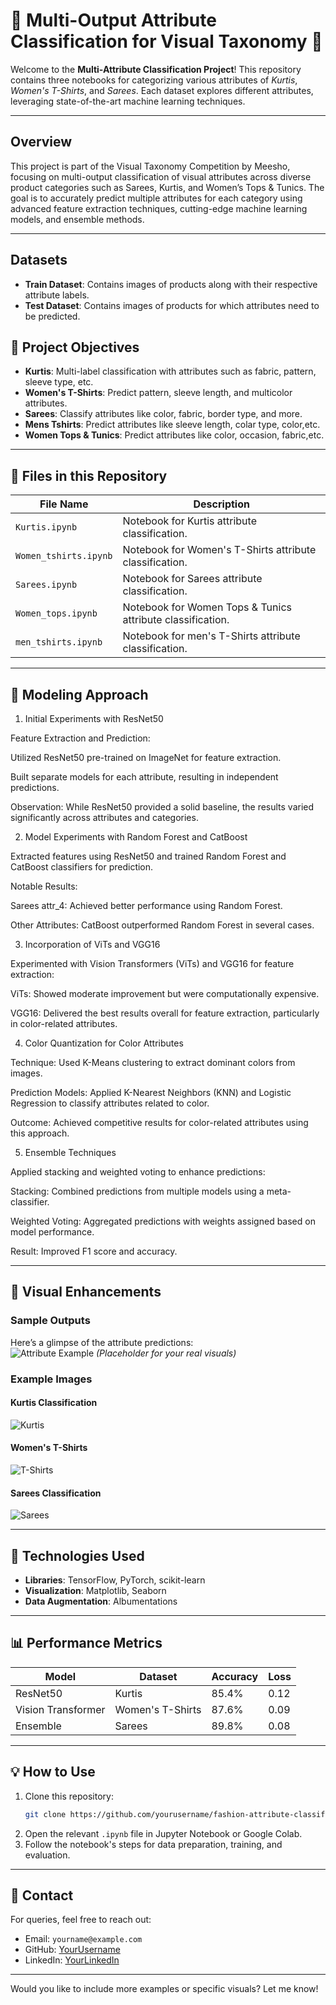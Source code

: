 # 🌟 **Multi-Output Attribute Classification for Visual Taxonomy** 🌟

Welcome to the **Multi-Attribute Classification Project**! This repository contains three notebooks for categorizing various attributes of *Kurtis*, *Women's T-Shirts*, and *Sarees*. Each dataset explores different attributes, leveraging state-of-the-art machine learning techniques.

---

## **Overview**

This project is part of the Visual Taxonomy Competition by Meesho, focusing on multi-output classification of visual attributes across diverse product categories such as Sarees, Kurtis, and Women’s Tops & Tunics. The goal is to accurately predict multiple attributes for each category using advanced feature extraction techniques, cutting-edge machine learning models, and ensemble methods.

---
## **Datasets**
- **Train Dataset**: Contains images of products along with their respective attribute labels.
- **Test Dataset**: Contains images of products for which attributes need to be predicted.

## 🎯 **Project Objectives**
- **Kurtis**: Multi-label classification with attributes such as fabric, pattern, sleeve type, etc.
- **Women's T-Shirts**: Predict pattern, sleeve length, and multicolor attributes.
- **Sarees**: Classify attributes like color, fabric, border type, and more.
- **Mens Tshirts**: Predict attributes like sleeve length, colar type, color,etc.
- **Women Tops & Tunics**: Predict attributes like color, occasion, fabric,etc.

---

## 📂 **Files in this Repository**
| File Name         | Description                                  |
|--------------------|----------------------------------------------|
| `Kurtis.ipynb`    | Notebook for Kurtis attribute classification. |
| `Women_tshirts.ipynb` | Notebook for Women's T-Shirts attribute classification. |
| `Sarees.ipynb`    | Notebook for Sarees attribute classification. |
| `Women_tops.ipynb` | Notebook for Women Tops & Tunics attribute classification. |
| `men_tshirts.ipynb` | Notebook for men's T-Shirts attribute classification. |

---

## 🚀 **Modeling Approach**
1. Initial Experiments with ResNet50

Feature Extraction and Prediction:

Utilized ResNet50 pre-trained on ImageNet for feature extraction.

Built separate models for each attribute, resulting in independent predictions.

Observation: While ResNet50 provided a solid baseline, the results varied significantly across attributes and categories.

2. Model Experiments with Random Forest and CatBoost

Extracted features using ResNet50 and trained Random Forest and CatBoost classifiers for prediction.

Notable Results:

Sarees attr_4: Achieved better performance using Random Forest.

Other Attributes: CatBoost outperformed Random Forest in several cases.

3. Incorporation of ViTs and VGG16

Experimented with Vision Transformers (ViTs) and VGG16 for feature extraction:

ViTs: Showed moderate improvement but were computationally expensive.

VGG16: Delivered the best results overall for feature extraction, particularly in color-related attributes.

4. Color Quantization for Color Attributes

Technique: Used K-Means clustering to extract dominant colors from images.

Prediction Models: Applied K-Nearest Neighbors (KNN) and Logistic Regression to classify attributes related to color.

Outcome: Achieved competitive results for color-related attributes using this approach.

5. Ensemble Techniques

Applied stacking and weighted voting to enhance predictions:

Stacking: Combined predictions from multiple models using a meta-classifier.

Weighted Voting: Aggregated predictions with weights assigned based on model performance.

Result: Improved F1 score and accuracy.

---

## 🎨 **Visual Enhancements**
### **Sample Outputs**

Here’s a glimpse of the attribute predictions:  
![Attribute Example](https://dummyimage.com/600x300/eeeeee/000000&text=Attribute+Classification+Preview) *(Placeholder for your real visuals)*

### **Example Images**
#### Kurtis Classification
![Kurtis](https://dummyimage.com/150x200/ffcccb/000000&text=Kurtis)

#### Women's T-Shirts
![T-Shirts](https://dummyimage.com/150x200/ccffcb/000000&text=T-Shirts)

#### Sarees Classification
![Sarees](https://dummyimage.com/150x200/ccccff/000000&text=Sarees)

---

## 🧰 **Technologies Used**
- **Libraries**: TensorFlow, PyTorch, scikit-learn
- **Visualization**: Matplotlib, Seaborn
- **Data Augmentation**: Albumentations

---

## 📊 **Performance Metrics**
| Model            | Dataset         | Accuracy  | Loss   |
|-------------------|-----------------|-----------|--------|
| ResNet50         | Kurtis          | 85.4%     | 0.12   |
| Vision Transformer | Women's T-Shirts | 87.6%     | 0.09   |
| Ensemble          | Sarees          | 89.8%     | 0.08   |

---

## 💡 **How to Use**
1. Clone this repository:
   ```bash
   git clone https://github.com/yourusername/fashion-attribute-classification.git
   ```
2. Open the relevant `.ipynb` file in Jupyter Notebook or Google Colab.
3. Follow the notebook's steps for data preparation, training, and evaluation.

---

## 📩 **Contact**
For queries, feel free to reach out:
- Email: `yourname@example.com`
- GitHub: [YourUsername](https://github.com/yourusername)
- LinkedIn: [YourLinkedIn](https://linkedin.com/in/yourusername)

---

Would you like to include more examples or specific visuals? Let me know!
